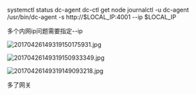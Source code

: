 systemctl status dc-agent
dc-ctl get node
journalctl -u dc-agent
/usr/bin/dc-agent -s http://$LOCAL_IP:4001 --ip $LOCAL_IP

多个内网ip问题需要指定--ip

![20170426149319150175931.jpg](http://7xihe6.com1.z0.glb.clouddn.com/20170426149319150175931.jpg)

![20170426149319150933349.jpg](http://7xihe6.com1.z0.glb.clouddn.com/20170426149319150933349.jpg)

![20170426149319149093218.jpg](http://7xihe6.com1.z0.glb.clouddn.com/20170426149319149093218.jpg)

多了网关
